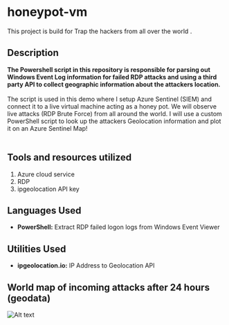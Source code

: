 # honeypot-vm
This project is build for Trap the hackers from all over the world .

<h2>Description</h2>
<b>The Powershell script in this repository is responsible for parsing out Windows Event Log information for failed RDP attacks and using a third party API to collect geographic information about the attackers location.
</b>
<br />
<br />
The script is used in this demo where I setup Azure Sentinel (SIEM) and connect it to a live virtual machine acting as a honey pot.
We will observe live attacks (RDP Brute Force) from all around the world. I will use a custom PowerShell script to
look up the attackers Geolocation information and plot it on an Azure Sentinel Map!
<br />
<br />

## Tools and resources utilized
1. Azure cloud service
2. RDP
3. ipgeolocation API key


<h2>Languages Used</h2>

- <b>PowerShell:</b> Extract RDP failed logon logs from Windows Event Viewer 

<h2>Utilities Used</h2>

- <b>ipgeolocation.io:</b> IP Address to Geolocation API

## World map of incoming attacks after 24 hours (geodata) 
![Alt text](https://github.com/xspatrian/honeypot-vm/blob/main/screenshots/honeypot-dashboard.png)




